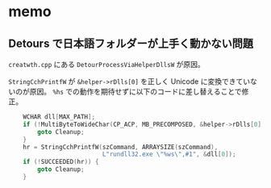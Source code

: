 # memo

## Detours で日本語フォルダーが上手く動かない問題

`creatwth.cpp` にある `DetourProcessViaHelperDllsW` が原因。

`StringCchPrintfW` が `&helper->rDlls[0]` を正しく Unicode に変換できていないのが原因。
`%hs` での動作を期待せずに以下のコードに差し替えることで修正。

```c
    WCHAR dll[MAX_PATH];
    if (!MultiByteToWideChar(CP_ACP, MB_PRECOMPOSED, &helper->rDlls[0], -1, dll, MAX_PATH)) {
        goto Cleanup;
    }
    hr = StringCchPrintfW(szCommand, ARRAYSIZE(szCommand),
                          L"rundll32.exe \"%ws\",#1", &dll[0]);
    if (!SUCCEEDED(hr)) {
        goto Cleanup;
    }
```